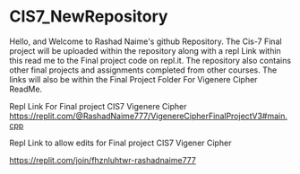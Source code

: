 # CIS7_NewRepository

Hello, and Welcome to Rashad Naime's github Repository. The Cis-7 Final project will be uploaded within the repository along with a repl Link within this read me to the Final project code on repl.it.  The repository also contains other final projects and assignments completed from other courses. The links will also be within the Final Project Folder For Vigenere Cipher ReadMe. 

Repl Link For Final project CIS7 Vigenere Cipher 
https://replit.com/@RashadNaime777/VigenereCipherFinalProjectV3#main.cpp

Repl Link to allow edits for Final project CIS7 Vigener Cipher

https://replit.com/join/fhznluhtwr-rashadnaime777
